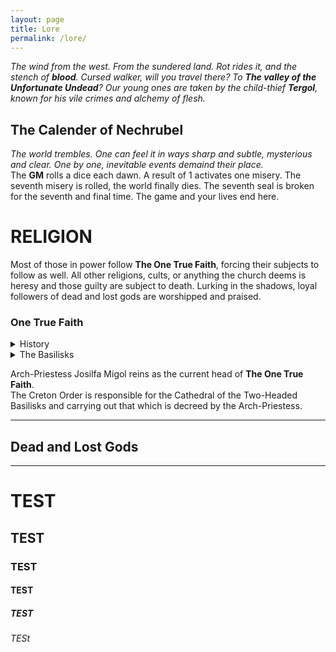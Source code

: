 ```yaml
---
layout: page
title: Lore
permalink: /lore/
---
```


*The wind from the west. From the sundered land. Rot rides it, and the stench of **blood**. Cursed walker, will you travel there? To **The valley of the Unfortunate Undead**? Our young ones are taken by the child-thief **Tergol**, known for his vile crimes and alchemy of flesh.*


## The Calender of Nechrubel
*The world trembles. One can feel it in ways sharp and subtle, mysterious and clear. One by one, inevitable events demaind their place.*<br>
The **GM** rolls a dice each dawn. A result of 1 activates one misery. The seventh misery is rolled, the world finally dies. The seventh seal is broken for the seventh and final time. The game and your lives end here.

# RELIGION

Most of those in power follow **The One True Faith**, forcing their subjects to follow as well. All other religions, cults, or anything the church deems is heresy and those guilty are subject to death. Lurking in the shadows, loyal followers of dead and lost gods are worshipped and praised.

### One True Faith

<details markdown=1><summary>History</summary>
In the year 565 **Anuk Schleger**, a monk of the Creton Order, encountered the basilisk **Verhu** and set down his whispered prophecies. These lost texts became known as the *Nameless Scriptures*. 300 years later, while working on a new cathedral, *The Two-Headed Basilisks*, an orthodox branch of the Creton Order uncovered Schleger's tomb and with it the Scriptures. Since then all events described within have come to pass. The prophecies are absolutely, factually true and have, thus, supplanted all other Scripture.
</details>

<details markdown=1><summary>The Basilisks</summary>
<ins>The Basilisks</ins> are two and two-headed. Hundreds of years ago **SHE** crawled out of Bergen Chrypt and eventually spawned **HE**. The four heads have argued ever since <br>

**SHE** [*First of the Basilisks*]
  - Lusi - Head of denial
  - Arkh - Head of Deception, claims to be the first prophet of truths now prostituted by Verhu
 
**HE** [*The piles of gold-gift riches from Verhu's faithful teeter and slide, so tall are they*]
  - Gorgh - Bitter, rank with envy
  - <ins>Verhu</ins> - Damned Truth, whisperer of the prophecy

It is Verhu who prophesized the seven miseries and the inevitable end of the world. It is his words which were transcribed and then formed into the Nechrubel Calender
</details>

Arch-Priestess Josilfa Migol reins as the current head of **The One True Faith**. <br>
The Creton Order is responsible for the Cathedral of the Two-Headed Basilisks and carrying out that which is decreed by the Arch-Priestess.

---

## Dead and Lost Gods

---

 

# TEST
## TEST
### TEST
#### TEST
##### TEST
###### TESt



